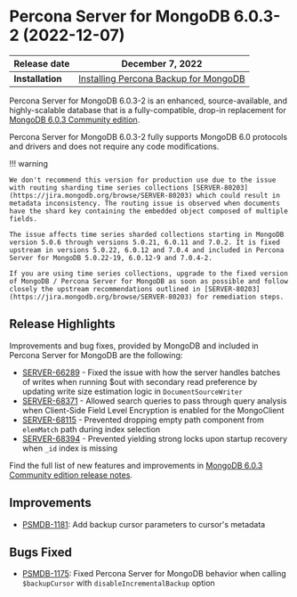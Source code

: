 # Percona Server for MongoDB 6.0.3-2 (2022-12-07)

| Release date | December 7, 2022|
|------------- | ---------------|
| **Installation** | [Installing Percona Backup for MongoDB](../install/index.md) |


Percona Server for MongoDB 6.0.3-2 is an enhanced, source-available, and highly-scalable database that is a
fully-compatible, drop-in replacement for [MongoDB 6.0.3 Community edition](https://www.mongodb.com/docs/manual/release-notes/6.0/#6.0.3---nov-21--2022). 

Percona Server for MongoDB 6.0.3-2 fully supports MongoDB 6.0 protocols and drivers and does not require any code modifications.

!!! warning

    We don't recommend this version for production use due to the issue with routing sharding time series collections [SERVER-80203](https://jira.mongodb.org/browse/SERVER-80203) which could result in metadata inconsistency. The routing issue is observed when documents have the shard key containing the embedded object composed of multiple fields. 

    The issue affects time series sharded collections starting in MongoDB version 5.0.6 through versions 5.0.21, 6.0.11 and 7.0.2. It is fixed upstream in versions 5.0.22, 6.0.12 and 7.0.4 and included in Percona Server for MongoDB 5.0.22-19, 6.0.12-9 and 7.0.4-2.

    If you are using time series collections, upgrade to the fixed version of MongoDB / Percona Server for MongoDB as soon as possible and follow closely the upstream recommendations outlined in [SERVER-80203](https://jira.mongodb.org/browse/SERVER-80203) for remediation steps.
    
## Release Highlights

Improvements and bug fixes, provided by MongoDB and included in Percona Server for MongoDB are the following:

* [SERVER-66289](https://jira.mongodb.org/browse/SERVER-66289) - Fixed the issue with how the server handles batches of writes when running $out with secondary read preference by updating write size estimation logic in `DocumentSourceWriter`
* [SERVER-68371](https://jira.mongodb.org/browse/SERVER-68371) - Allowed search queries to pass through query analysis when Client-Side Field Level Encryption is enabled for the MongoClient
* [SERVER-68115](https://jira.mongodb.org/browse/SERVER-68115) - Prevented dropping empty path component from `elemMatch` path during index selection
* [SERVER-68394](https://jira.mongodb.org/browse/SERVER-68394) - Prevented yielding strong locks upon startup recovery when ``_id`` index is missing

 
Find the full list of new features and improvements in [MongoDB 6.0.3 Community edition release notes](https://www.mongodb.com/docs/manual/release-notes/6.0/#6.0.3---nov-21--2022).



## Improvements


* [PSMDB-1181](https://jira.percona.com/browse/PSMDB-1181): Add backup cursor parameters to cursor's metadata
  

## Bugs Fixed

* [PSMDB-1175](https://jira.percona.com/browse/PSMDB-1175): Fixed Percona Server for MongoDB behavior when calling ``$backupCursor`` with ``disableIncrementalBackup`` option



